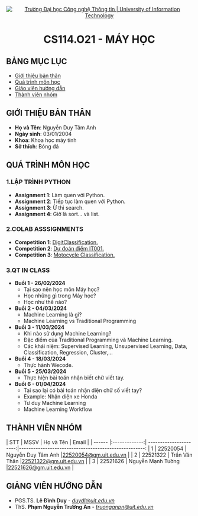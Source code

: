 <p align="center">
  <a href="https://www.uit.edu.vn/" title="Trường Đại học Công nghệ Thông tin" style="border: 5;">
    <img src="https://i.imgur.com/WmMnSRt.png" alt="Trường Đại học Công nghệ Thông tin | University of Information Technology">
  </a>
</p>

<!-- Title -->
<h1 align="center"><b>CS114.O21 - MÁY HỌC</b></h1>

## BẢNG MỤC LỤC

- [Giới thiệu bản thân](#gioithiebanthan)
- [Quá trình môn học](#quatrinhmonhoc)
- [Giáo viên hướng dẫn](#giaovienhuongdan)
- [Thành viên nhóm](#thanhvien)

## GIỚI THIỆU BẢN THÂN

<a name = "gioithieubanthan"></a>

- **Họ và Tên**: Nguyễn Duy Tâm Anh
- **Ngày sinh**: 03/01/2004
- **Khoa**: Khoa học máy tính
- **Sở thích**: Bóng đá

## QUÁ TRÌNH MÔN HỌC

<a name ="quatrinh"></a>

### 1.LẬP TRÌNH PYTHON

<a name ="colab"></a>

- **Assignment 1**: Làm quen với Python.
- **Assignment 2**: Tiếp tục làm quen với Python.
- **Assignment 3**: Ừ thì search.
- **Assignment 4**: Giờ là sort... và list.

### 2.COLAB ASSSIGNMENTS

<a name ="QT"></a>


- **Competition 1**: <a href='https://colab.research.google.com/drive/12k1bQm0BUKKzcmB50VhcgTMn5SPv51mb'>DigitClassification.</a>
- **Competition 2**: <a href='https://colab.research.google.com/drive/1S5xHPWl93meiQ1MwGEfR_mEJKn7gDBSR?usp=sharing'>Dự đoán điểm IT001.</a>
- **Competition 3**: <a href='https://colab.research.google.com/drive/1c90uuqTyvC6T7NHfXRsoDpQqpCRmtwDK?usp=sharing'>Motocycle Classification.</a>

### 3.QT IN CLASS

- **Buổi 1 - 26/02/2024**
  - Tại sao nên học môn Máy học?
  - Học những gì trong Máy học?
  - Học như thế nào?
- **Buổi 2 - 04/03/2024**
  - Machine Learning là gì?
  - Machine Learning vs Traditional Programming
- **Buổi 3 - 11/03/2024**
  - Khi nào sử dụng Machine Learning?
  - Đặc điểm của Traditional Programming và Machine Learning.
  - Các khái niệm: Supervised Learning, Unsupervised Learning, Data, Classification, Regression, Cluster,...
- **Buổi 4 - 18/03/2024**
  - Thực hành Wecode.
- **Buổi 5 - 25/03/2024**
  - Thực hiện bài toán nhận biết chữ viết tay.
- **Buổi 6 - 01/04/2024**
  - Tại sao lại có bài toán nhận diện chữ số viết tay?
  - Example: Nhận diện xe Honda
  - Tư duy Machine Learning
  - Machine Learning Workflow

## THÀNH VIÊN NHÓM
<a name="thanhvien"></a>
| STT    | MSSV          | Họ và Tên              | Email                   |
| ------ |:-------------:| ----------------------:|-----------------------------------------------------:
| 1      | 22520054      | Nguyễn Duy Tâm Anh |22520054@gm.uit.edu.vn   |
| 2      | 22521322      | Trần Văn Thân        |22521322@gm.uit.edu.vn   |
| 3      | 22521626      | Nguyễn Mạnh Tường        |22521626@gm.uit.edu.vn   |
## GIẢNG VIÊN HƯỚNG DẪN

<a name="giangvien"></a>

- PGS.TS. **Lê Đình Duy** - *duydl@uit.edu.vn*
- ThS. **Phạm Nguyễn Trường An** - *truonganpn@uit.edu.vn*
